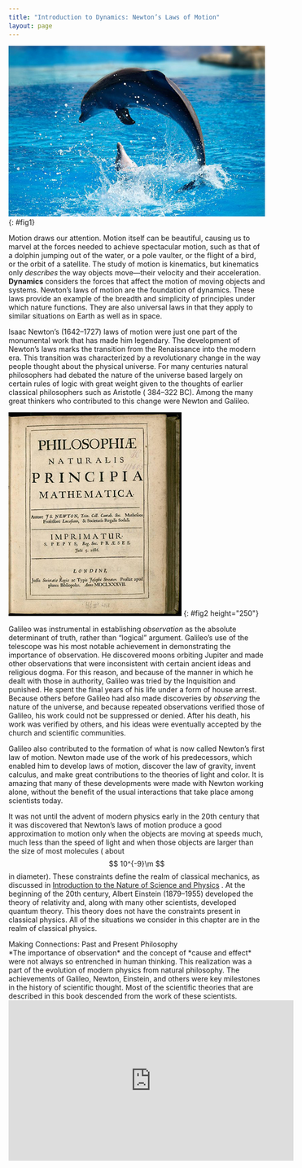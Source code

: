 ```yaml
---
title: "Introduction to Dynamics: Newton’s Laws of Motion"
layout: page
---
```


![Two dolphins are shown in a pool at Lisbon Zoo. One is in the water, and the other is in the air diving back into water](../resources/Figure_04_00_01.jpg "Newton&#x2019;s laws of motion describe the motion of the dolphin&#x2019;s path. (credit: Jin Jang)")
{: #fig1}

Motion draws our attention. Motion itself can be beautiful, causing us to marvel
at the forces needed to achieve spectacular motion, such as that of a dolphin
jumping out of the water, or a pole vaulter, or the flight of a bird, or the
orbit of a satellite. The study of motion is kinematics, but kinematics only
*describes* the way objects move—their velocity and their acceleration.
**Dynamics** considers the forces that affect the motion of moving objects and
systems. Newton’s laws of motion are the foundation of dynamics. These laws
provide an example of the breadth and simplicity of principles under which
nature functions. They are also universal laws in that they apply to similar
situations on Earth as well as in space.

Isaac Newton’s (1642–1727) laws of motion were just one part of the monumental
work that has made him legendary. The development of Newton’s laws marks the
transition from the Renaissance into the modern era. This transition was
characterized by a revolutionary change in the way people thought about the
physical universe. For many centuries natural philosophers had debated the
nature of the universe based largely on certain rules of logic with great weight
given to the thoughts of earlier classical philosophers such as Aristotle (
384–322 BC). Among the many great thinkers who contributed to this change were
Newton and Galileo.

![Cover page of the first edition of a book, Philosophiae Naturalis Principia Mathematica, written by Isaac Newton.](../resources/Figure_04_00_02.jpg "Isaac Newton&#x2019;s monumental work, Philosophiae Naturalis Principia Mathematica, was published in 1687. It proposed scientific laws that are still used today to describe the motion of objects. (credit: Service commun de la documentation de l'Universit&#xE9; de Strasbourg)")
{: #fig2 height="250"}

Galileo was instrumental in establishing *observation* as the absolute
determinant of truth, rather than “logical” argument. Galileo’s use of the
telescope was his most notable achievement in demonstrating the importance of
observation. He discovered moons orbiting Jupiter and made other observations
that were inconsistent with certain ancient ideas and religious dogma. For this
reason, and because of the manner in which he dealt with those in authority,
Galileo was tried by the Inquisition and punished. He spent the final years of
his life under a form of house arrest. Because others before Galileo had also
made discoveries by *observing* the nature of the universe, and because repeated
observations verified those of Galileo, his work could not be suppressed or
denied. After his death, his work was verified by others, and his ideas were
eventually accepted by the church and scientific communities.

Galileo also contributed to the formation of what is now called Newton’s first
law of motion. Newton made use of the work of his predecessors, which enabled
him to develop laws of motion, discover the law of gravity, invent calculus, and
make great contributions to the theories of light and color. It is amazing that
many of these developments were made with Newton working alone, without the
benefit of the usual interactions that take place among scientists today.

It was not until the advent of modern physics early in the 20th century that it
was discovered that Newton’s laws of motion produce a good approximation to
motion only when the objects are moving at speeds much, much less than the speed
of light and when those objects are larger than the size of most molecules (
about $$ 10^{-9}\m $$ in diameter). These constraints define the realm of
classical mechanics, as discussed
in [Introduction to the Nature of Science and Physics](../contents/ch1IntroductionTheNatureOfScienceAndPhysics.md)
. At the beginning of the 20th century, Albert Einstein (1879–1955) developed
the theory of relativity and, along with many other scientists, developed
quantum theory. This theory does not have the constraints present in classical
physics. All of the situations we consider in this chapter are in the realm of
classical physics.

<div class="note" data-label="" markdown="1">
<div class="title">
Making Connections: Past and Present Philosophy
</div>
*The importance of observation* and the concept of *cause and effect* were not always so entrenched in human thinking. This realization was a part of the evolution of modern physics from natural philosophy. The achievements of Galileo, Newton, Einstein, and others were key milestones in the history of scientific thought. Most of the scientific theories that are described in this book descended from the work of these scientists.

</div>

<div class="note" data-label="Video" markdown="1">
<iframe width="560" height="315" src="https://www.youtube.com/embed/lCxxH8nQtZQ" frameborder="0" allow="accelerometer; autoplay; clipboard-write; encrypted-media; gyroscope; picture-in-picture" allowfullscreen></iframe>
</div>
